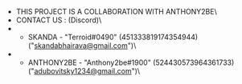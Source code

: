 - THIS PROJECT IS A COLLABORATION WITH ANTHONY2BE\
- CONTACT US : (Discord)\
- - SKANDA - "Terroid#0490" (451333819174354944) ("skandabhairava@gmail.com")\
- - ANTHONY2BE - "Anthony2be#1900" (524430573964361733) ("adubovitsky1234@gmail.com")\
